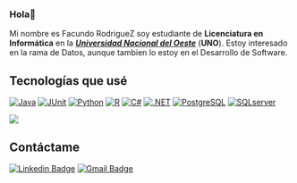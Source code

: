 ### Hola👋      

Mi nombre es Facundo RodrigueZ soy estudiante de **Licenciatura en Informática** en la [***Universidad Nacional del Oeste***](http://www.uno.edu.ar) (**UNO**).
Estoy interesado en la rama de Datos, aunque tambien lo estoy en el Desarrollo de Software. 

## Tecnologías que usé         
<a href="#"><img alt="Java" src="https://custom-icon-badges.demolab.com/badge/Java-007396.svg?logo=java&logoColor=white"></a>
<a href="#"><img alt="JUnit" src="https://img.shields.io/badge/JUnit5-25A162?logo=junit5&logoColor=fff&style=flat"></a>
<a href="#"><img alt="Python" src="https://img.shields.io/badge/Python-3776AB?logo=python&logoColor=fff&style=flat"></a>
<a href="#"><img alt="R" src="https://img.shields.io/badge/R-276DC3?logo=r&logoColor=fff&style=flat"></a>
<a href="#"><img alt="C#" src="https://img.shields.io/badge/C%20Sharp-512BD4?logo=csharp&logoColor=fff&style=flat"></a>
<a href="#"><img alt=".NET" src="https://img.shields.io/badge/.NET-512BD4?logo=dotnet&logoColor=fff&style=flat"></a>
<a href="#"><img alt="PostgreSQL" src ="https://img.shields.io/badge/PostgreSQL-316192.svg?logo=postgresql&logoColor=white"></a>
<a href="#"><img alt="SQLserver" src="https://img.shields.io/badge/Microsoft%20SQL%20Server-CC2927?logo=microsoftsqlserver&logoColor=fff&style=flat"></a>

![](https://github-readme-stats.vercel.app/api/top-langs/?username=NicodrigueZ&theme=blueberry&hide_border=false&include_all_commits=false&count_private=false&layout=compact)

## Contáctame 

[![Linkedin Badge](https://img.shields.io/badge/-LinkedIn-0075b5?style=for-the-badge&logo=Linkedin&logoWidth=20)](https://www.linkedin.com/in/nicodriguez3/)
<a href="mailto:nicodriguez3@gmail.com" target="_blank">![Gmail Badge](https://img.shields.io/badge/Gmail-D14836?style=for-the-badge&logo=gmail&logoColor=white)<a/>         
         


<!--
**NicodrigueZ/NicodrigueZ** is a ✨ _special_ ✨ repository because its `README.md` (this file) appears on your GitHub profile.

Here are some ideas to get you started:

- 🔭 I’m currently working on ...
- 🌱 I’m currently learning ...
- 👯 I’m looking to collaborate on ...
- 🤔 I’m looking for help with ...
- 💬 Ask me about ...
- 📫 How to reach me: ...
- 😄 Pronouns: ...
- ⚡ Fun fact: ...
-->
